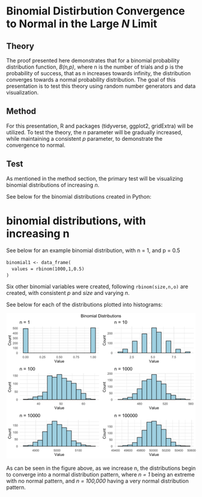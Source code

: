 # Binomial Distirbution Convergence to Normal in the Large *N* Limit

## Theory

The proof presented here demonstrates that for a binomial probability distribution function, *B(n,p)*, where n is the number of trials and p is the probability of success, that as n increases towards infinity, the distribution converges towards a normal probability distribution. The goal of this presentation is to test this theory using random number generators and data visualization.

## Method

For this presentation, R and packages (tidyverse, ggplot2, gridExtra) will be utilized. To test the theory, the *n* parameter will be gradually increased, while maintaining a consistent *p* parameter, to demonstrate the convergence to normal.

## Test

As mentioned in the method section, the primary test will be visualizing binomial distributions of increasing *n*.

See below for the binomial distributions created in Python:

# binomial distributions, with increasing n

See below for an example binomial distribution, with n = 1, and p = 0.5

`binomial1 <- data_frame(` \
`  values = rbinom(1000,1,0.5)` \
`)`


Six other binomial variables were created, following `rbinom(size,n,o)` are created, with consistent *p* and *size* and varying *n*.

See below for each of the distributions plotted into histograms:

![Graph](figures/binomial_convergence.png)

As can be seen in the figure above, as we increase n, the distributions begin to converge into a normal distribution pattern, where *n = 1* being an extreme with no normal pattern, and *n = 100,000* having a very normal distribution pattern.

